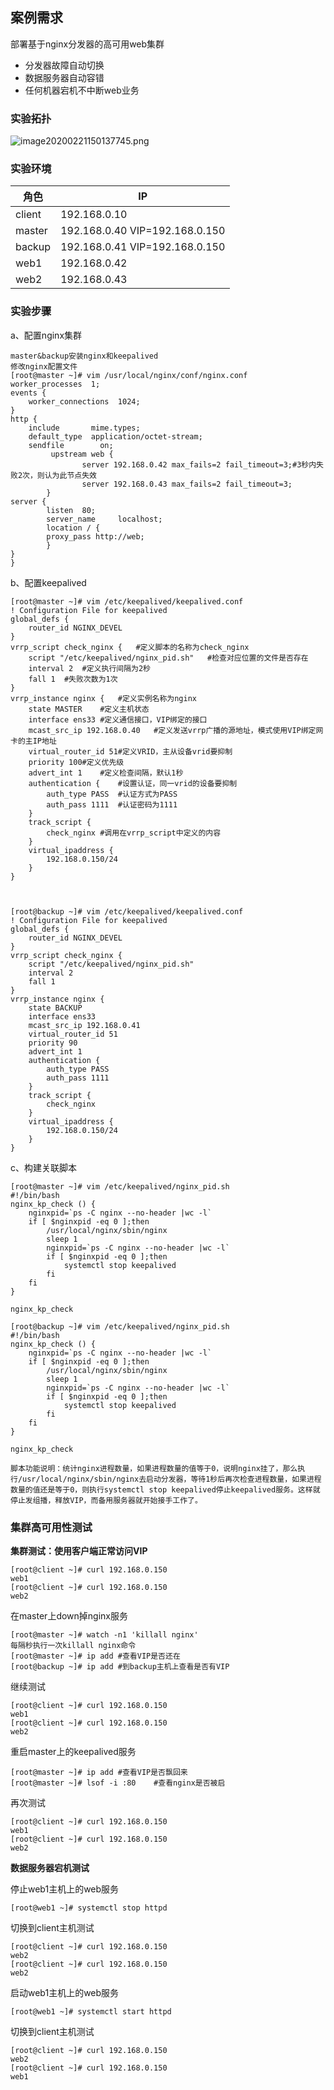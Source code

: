 ## 案例需求

部署基于nginx分发器的高可用web集群

- 分发器故障自动切换
- 数据服务器自动容错
- 任何机器宕机不中断web业务

### 实验拓扑

![image20200221150137745.png](https://www.zutuanxue.com:8000/static/media/images/2020/10/29/1603969889077.png)

### 实验环境

| 角色   | IP                             |
| ------ | ------------------------------ |
| client | 192.168.0.10                   |
| master | 192.168.0.40 VIP=192.168.0.150 |
| backup | 192.168.0.41 VIP=192.168.0.150 |
| web1   | 192.168.0.42                   |
| web2   | 192.168.0.43                   |

### 实验步骤

a、配置nginx集群

```
master&backup安装nginx和keepalived
修改nginx配置文件
[root@master ~]# vim /usr/local/nginx/conf/nginx.conf
worker_processes  1;
events {
    worker_connections  1024;
}
http {
    include       mime.types;
    default_type  application/octet-stream;
    sendfile        on;
         upstream web {
                server 192.168.0.42 max_fails=2 fail_timeout=3;#3秒内失败2次，则认为此节点失效
                server 192.168.0.43 max_fails=2 fail_timeout=3;
        }
server {
        listen  80;
        server_name     localhost;
        location / {
        proxy_pass http://web;
        }
}
}
```

b、配置keepalived

```
[root@master ~]# vim /etc/keepalived/keepalived.conf 
! Configuration File for keepalived
global_defs {
    router_id NGINX_DEVEL
}
vrrp_script check_nginx {	#定义脚本的名称为check_nginx
    script "/etc/keepalived/nginx_pid.sh"	#检查对应位置的文件是否存在
    interval 2	#定义执行间隔为2秒
    fall 1	#失败次数为1次
}
vrrp_instance nginx {	#定义实例名称为nginx
    state MASTER	#定义主机状态
    interface ens33	#定义通信接口，VIP绑定的接口
    mcast_src_ip 192.168.0.40	#定义发送vrrp广播的源地址，模式使用VIP绑定网卡的主IP地址
    virtual_router_id 51#定义VRID，主从设备vrid要抑制
    priority 100#定义优先级
    advert_int 1	#定义检查间隔，默认1秒
    authentication {	#设置认证，同一vrid的设备要抑制
        auth_type PASS	#认证方式为PASS
        auth_pass 1111	#认证密码为1111
    }
    track_script {
        check_nginx	#调用在vrrp_script中定义的内容
    }
    virtual_ipaddress {
        192.168.0.150/24
    }
}



[root@backup ~]# vim /etc/keepalived/keepalived.conf 
! Configuration File for keepalived
global_defs {
    router_id NGINX_DEVEL
}
vrrp_script check_nginx {
    script "/etc/keepalived/nginx_pid.sh"
    interval 2
    fall 1
}
vrrp_instance nginx {
    state BACKUP
    interface ens33
    mcast_src_ip 192.168.0.41
    virtual_router_id 51
    priority 90
    advert_int 1
    authentication {
        auth_type PASS
        auth_pass 1111
    }
    track_script {
        check_nginx
    }
    virtual_ipaddress {
        192.168.0.150/24
    }
}
```

c、构建关联脚本

```
[root@master ~]# vim /etc/keepalived/nginx_pid.sh
#!/bin/bash
nginx_kp_check () {
    nginxpid=`ps -C nginx --no-header |wc -l`
    if [ $nginxpid -eq 0 ];then
        /usr/local/nginx/sbin/nginx
        sleep 1
        nginxpid=`ps -C nginx --no-header |wc -l`
        if [ $nginxpid -eq 0 ];then
            systemctl stop keepalived
        fi
    fi
}

nginx_kp_check

[root@backup ~]# vim /etc/keepalived/nginx_pid.sh 
#!/bin/bash
nginx_kp_check () {
    nginxpid=`ps -C nginx --no-header |wc -l`
    if [ $nginxpid -eq 0 ];then
        /usr/local/nginx/sbin/nginx
        sleep 1
        nginxpid=`ps -C nginx --no-header |wc -l`
        if [ $nginxpid -eq 0 ];then
            systemctl stop keepalived
        fi
    fi
}

nginx_kp_check

脚本功能说明：统计nginx进程数量，如果进程数量的值等于0，说明nginx挂了，那么执行/usr/local/nginx/sbin/nginx去启动分发器，等待1秒后再次检查进程数量，如果进程数量的值还是等于0，则执行systemctl stop keepalived停止keepalived服务。这样就停止发组播，释放VIP，而备用服务器就开始接手工作了。
```

### 集群高可用性测试

**集群测试：使用客户端正常访问VIP**

```
[root@client ~]# curl 192.168.0.150
web1
[root@client ~]# curl 192.168.0.150
web2
```

在master上down掉nginx服务

```
[root@master ~]# watch -n1 'killall nginx'
每隔秒执行一次killall nginx命令
[root@master ~]# ip add #查看VIP是否还在
[root@backup ~]# ip add	#到backup主机上查看是否有VIP
```

继续测试

```
[root@client ~]# curl 192.168.0.150
web1
[root@client ~]# curl 192.168.0.150
web2
```

重启master上的keepalived服务

```
[root@master ~]# ip add	#查看VIP是否飘回来
[root@master ~]# lsof -i :80	#查看nginx是否被启
```

再次测试

```
[root@client ~]# curl 192.168.0.150
web1
[root@client ~]# curl 192.168.0.150
web2
```

**数据服务器宕机测试**

停止web1主机上的web服务

```
[root@web1 ~]# systemctl stop httpd
```

切换到client主机测试

```
[root@client ~]# curl 192.168.0.150
web2
[root@client ~]# curl 192.168.0.150
web2
```

启动web1主机上的web服务

```
[root@web1 ~]# systemctl start httpd
```

切换到client主机测试

```
[root@client ~]# curl 192.168.0.150
web2
[root@client ~]# curl 192.168.0.150
web1
```